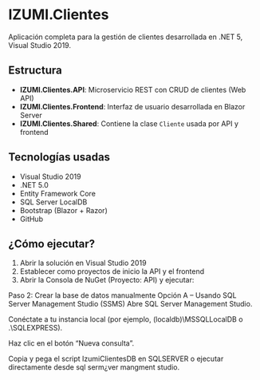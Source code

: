# IZUMI.Clientes

Aplicación completa para la gestión de clientes desarrollada en .NET 5, Visual Studio 2019.

## Estructura

- **IZUMI.Clientes.API**: Microservicio REST con CRUD de clientes (Web API)
- **IZUMI.Clientes.Frontend**: Interfaz de usuario desarrollada en Blazor Server
- **IZUMI.Clientes.Shared**: Contiene la clase `Cliente` usada por API y frontend

## Tecnologías usadas

- Visual Studio 2019
- .NET 5.0
- Entity Framework Core
- SQL Server LocalDB
- Bootstrap (Blazor + Razor)
- GitHub

## ¿Cómo ejecutar?

1. Abrir la solución en Visual Studio 2019
2. Establecer como proyectos de inicio la API y el frontend
3. Abrir la Consola de NuGet (Proyecto: API) y ejecutar:
   
Paso 2: Crear la base de datos manualmente
Opción A – Usando SQL Server Management Studio (SSMS)
Abre SQL Server Management Studio.

Conéctate a tu instancia local (por ejemplo, (localdb)\MSSQLLocalDB o .\SQLEXPRESS).

Haz clic en el botón “Nueva consulta”.

Copia y pega el script IzumiClientesDB en SQLSERVER o ejecutar directamente desde sql serm¿ver mangment studio.
